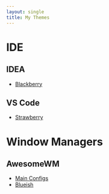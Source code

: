 ```yaml
---
layout: single
title: My Themes
---
```


# IDE

## IDEA

 - [Blackberry](https://github.com/Surferlul/IDEA_Blackberry)

## VS Code

 - [Strawberry](https://github.com/Surferlul/VS_Code_Strawberry)

# Window Managers

## AwesomeWM

 - [Main Configs](https://github.com/Surferlul/awesome)
 - [Blueish](https://github.com/Surferlul/blueish)
